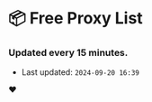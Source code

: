 # :package: Free Proxy List
### Updated every 15 minutes.

- Last updated: `2024-09-20 16:39`

:heart:
